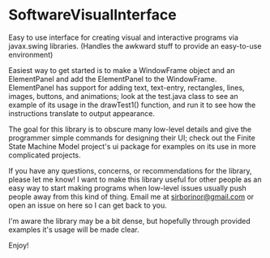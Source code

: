 # SoftwareVisualInterface
Easy to use interface for creating visual and interactive programs via javax.swing libraries. (Handles the awkward stuff to provide an easy-to-use environment)

Easiest way to get started is to make a WindowFrame object and an ElementPanel and add the ElementPanel to the WindowFrame. ElementPanel has support for adding text, text-entry, rectangles, lines, images, buttons, and animations; look at the test.java class to see an example of its usage in the drawTest1() function, and run it to see how the instructions translate to output appearance.

The goal for this library is to obscure many low-level details and give the programmer simple commands for designing their UI; check out the Finite State Machine Model project's ui package for examples on its use in more complicated projects.

If you have any questions, concerns, or recommendations for the library, please let me know! I want to make this library useful for other people as an easy way to start making programs when low-level issues usually push people away from this kind of thing. Email me at sirborinor@gmail.com or open an issue on here so I can get back to you.

I'm aware the library may be a bit dense, but hopefully through provided examples it's usage will be made clear.

Enjoy!
